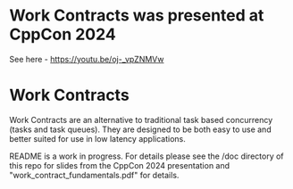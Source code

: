 # Work Contracts was presented at CppCon 2024
See here - https://youtu.be/oj-_vpZNMVw


# Work Contracts

Work Contracts are an alternative to traditional task based concurrency (tasks and task queues).  They are designed to be both easy to use and better suited for use in low latency applications.

README is a work in progress.  For details please see the /doc directory of this repo for slides from the CppCon 2024 presentation and "work_contract_fundamentals.pdf" for details.
